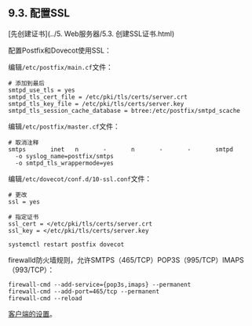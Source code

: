 ## 9.3. 配置SSL

[先创建证书](../5. Web服务器/5.3. 创建SSL证书.html)

配置Postfix和Dovecot使用SSL：

编辑`/etc/postfix/main.cf`文件：

```
# 添加到最后
smtpd_use_tls = yes
smtpd_tls_cert_file = /etc/pki/tls/certs/server.crt
smtpd_tls_key_file = /etc/pki/tls/certs/server.key
smtpd_tls_session_cache_database = btree:/etc/postfix/smtpd_scache
```

编辑`/etc/postfix/master.cf`文件：

```
# 取消注释
smtps       inet   n       -       n       -       -       smtpd
  -o syslog_name=postfix/smtps
  -o smtpd_tls_wrappermode=yes
```

编辑`/etc/dovecot/conf.d/10-ssl.conf`文件：

```
# 更改
ssl = yes

# 指定证书
ssl_cert = </etc/pki/tls/certs/server.crt
ssl_key = </etc/pki/tls/certs/server.key
```

`systemctl restart postfix dovecot`

firewalld防火墙规则，允许SMTPS（465/TCP）POP3S（995/TCP）IMAPS（993/TCP）：

```
firewall-cmd --add-service={pop3s,imaps} --permanent
firewall-cmd --add-port=465/tcp --permanent
firewall-cmd --reload
```

[客户端的设置](https://www.server-world.info/en/note?os=CentOS_7&p=mail&f=4)。
